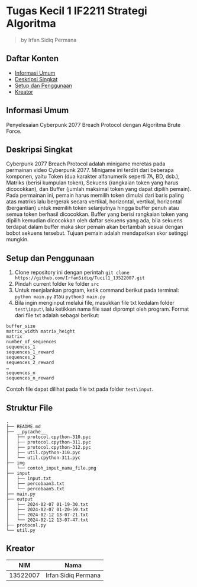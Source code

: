# Tugas Kecil 1 IF2211 Strategi Algoritma

> by Irfan Sidiq Permana

## Daftar Konten

- [Informasi Umum](#informasi-umum)
- [Deskripsi Singkat](#deskripsi-singkat)
- [Setup dan Penggunaan](#setup-dan-penggunaan)
- [Kreator](#kreator)

## Informasi Umum

Penyelesaian Cyberpunk 2077 Breach Protocol dengan Algoritma Brute Force.

## Deskripsi Singkat

Cyberpunk 2077 Breach Protocol adalah minigame meretas pada permainan video Cyberpunk 2077. Minigame ini terdiri dari beberapa komponen,
yaitu Token (dua karakter alfanumerik seperti 7A, BD, dsb.), Matriks (berisi kumpulan token), Sekuens (rangkaian token yang harus dicocokkan),
dan Buffer (jumlah maksimal token yang dapat dipilih pemain). Pada permainan ini, pemain harus memilih token dimulai dari baris paling atas
matriks lalu bergerak secara vertikal, horizontal, vertikal, horizontal (bergantian) untuk memilih token selanjutnya hingga buffer penuh atau semua token berhasil dicocokkan. Buffer yang berisi rangkaian token yang dipilih kemudian dicocokkan oleh daftar sekuens yang ada, bila sekuens terdapat dalam buffer maka skor pemain akan bertambah sesuai dengan bobot sekuens tersebut. Tujuan pemain adalah mendapatkan skor setinggi mungkin.

## Setup dan Penggunaan

1. Clone repository ini dengan perintah `git clone https://github.com/IrfanSidiq/Tucil1_13522007.git`
2. Pindah current folder ke folder `src`
3. Untuk menjalankan program, ketik command berikut pada terminal: `python main.py` atau `python3 main.py`
4. Bila ingin menginput melalui file, masukkan file txt kedalam folder `test\input\` lalu ketikkan nama file saat diprompt oleh program.
   Format dari file txt adalah sebagai berikut:

```
buffer_size
matrix_width matrix_height
matrix
number_of_sequences
sequences_1
sequences_1_reward
sequences_2
sequences_2_reward
…
sequences_n
sequences_n_reward
```

Contoh file dapat dilihat pada file txt pada folder `test\input`.<br>

## Struktur File

```
.
├── README.md
├── __pycache__
│   ├── protocol.cpython-310.pyc
│   ├── protocol.cpython-311.pyc
│   ├── protocol.cpython-312.pyc
│   ├── util.cpython-310.pyc
│   └── util.cpython-311.pyc
├── img
│   └── contoh_input_nama_file.png
├── input
│   ├── input.txt
│   ├── percobaan3.txt
│   └── percobaan5.txt
├── main.py
├── output
│   ├── 2024-02-07 01-19-30.txt
│   ├── 2024-02-07 01-20-59.txt
│   ├── 2024-02-12 13-07-21.txt
│   └── 2024-02-12 13-07-47.txt
├── protocol.py
└── util.py
```

## Kreator

| NIM      | Nama                |
| -------- | ------------------- |
| 13522007 | Irfan Sidiq Permana |
